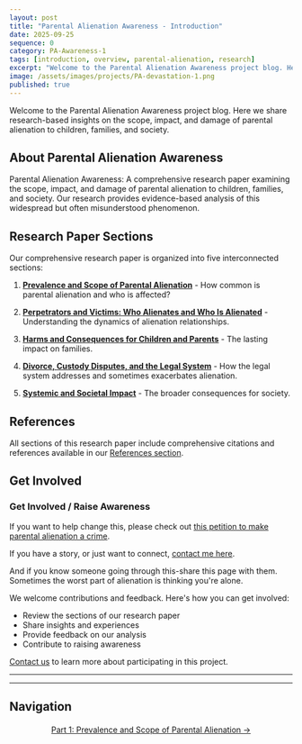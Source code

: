```yaml
---
layout: post
title: "Parental Alienation Awareness - Introduction"
date: 2025-09-25
sequence: 0
category: PA-Awareness-1
tags: [introduction, overview, parental-alienation, research]
excerpt: "Welcome to the Parental Alienation Awareness project blog. Here we share research-based insights on the scope, impact, and damage of parental alienation to children, families, and society."
image: /assets/images/projects/PA-devastation-1.png
published: true
---
```


Welcome to the Parental Alienation Awareness project blog. Here we share research-based insights on the scope, impact, and damage of parental alienation to children, families, and society.

<!--more-->

## About Parental Alienation Awareness

Parental Alienation Awareness: A comprehensive research paper examining the scope, impact, and damage of parental alienation to children, families, and society. Our research provides evidence-based analysis of this widespread but often misunderstood phenomenon.

## Research Paper Sections

Our comprehensive research paper is organized into five interconnected sections:

1. **[Prevalence and Scope of Parental Alienation](/projects/PA-Awareness-1/2025/09/25/parental-alienation-awareness-part-1/)** - How common is parental alienation and who is affected?

2. **[Perpetrators and Victims: Who Alienates and Who Is Alienated](/projects/PA-Awareness-1/2025/09/25/parental-alienation-awareness-part-2/)** - Understanding the dynamics of alienation relationships.

3. **[Harms and Consequences for Children and Parents](/projects/PA-Awareness-1/2025/09/25/parental-alienation-awareness-part-3/)** - The lasting impact on families.

4. **[Divorce, Custody Disputes, and the Legal System](/projects/PA-Awareness-1/2025/09/25/parental-alienation-awareness-part-4/)** - How the legal system addresses and sometimes exacerbates alienation.

5. **[Systemic and Societal Impact](/projects/PA-Awareness-1/2025/09/25/parental-alienation-awareness-part-5/)** - The broader consequences for society.

## References

All sections of this research paper include comprehensive citations and references available in our [References section](/projects/PA-Awareness-1/2025/09/25/parental-alienation-awareness-references/).

## Get Involved

### **Get Involved / Raise Awareness**

If you want to help change this, please check out [this petition to make parental alienation a crime](https://www.change.org/p/make-parental-alienation-a-crime).

If you have a story, or just want to connect, [contact me here](/contact).

And if you know someone going through this-share this page with them. Sometimes the worst part of alienation is thinking you're alone.

We welcome contributions and feedback. Here's how you can get involved:

- Review the sections of our research paper
- Share insights and experiences
- Provide feedback on our analysis
- Contribute to raising awareness

[Contact us](/contact) to learn more about participating in this project.

---

---

## Navigation

<div style="text-align: center; margin: 20px 0;">

<a href="/projects/PA-Awareness-1/2025/09/25/parental-alienation-awareness-part-1/">Part 1: Prevalence and Scope of Parental Alienation →</a>

</div>
